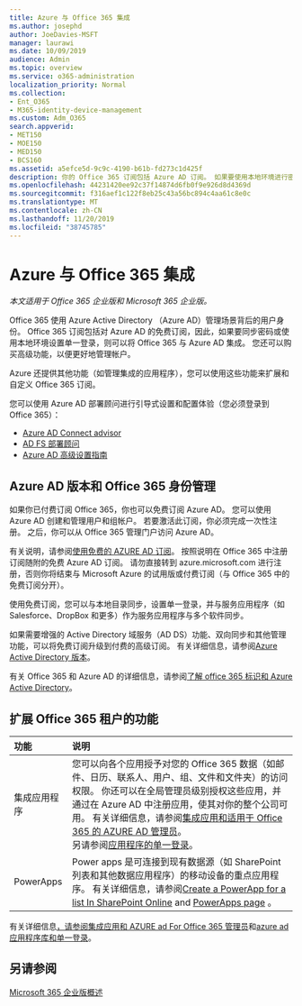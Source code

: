 ```yaml
---
title: Azure 与 Office 365 集成
ms.author: josephd
author: JoeDavies-MSFT
manager: laurawi
ms.date: 10/09/2019
audience: Admin
ms.topic: overview
ms.service: o365-administration
localization_priority: Normal
ms.collection:
- Ent_O365
- M365-identity-device-management
ms.custom: Adm_O365
search.appverid:
- MET150
- MOE150
- MED150
- BCS160
ms.assetid: a5efce5d-9c9c-4190-b61b-fd273c1d425f
description: 你的 Office 365 订阅包括 Azure AD 订阅。 如果要使用本地环境进行密码同步或单一登录，请将 Office 365 与 Azure AD 集成。
ms.openlocfilehash: 44231420ee92c37f14874d6fb0f9e926d8d4369d
ms.sourcegitcommit: f316aef1c122f8eb25c43a56bc894c4aa61c8e0c
ms.translationtype: MT
ms.contentlocale: zh-CN
ms.lasthandoff: 11/20/2019
ms.locfileid: "38745785"
---
```

# <a name="azure-integration-with-office-365"></a>Azure 与 Office 365 集成

*本文适用于 Office 365 企业版和 Microsoft 365 企业版。*

Office 365 使用 Azure Active Directory （Azure AD）管理场景背后的用户身份。 Office 365 订阅包括对 Azure AD 的免费订阅，因此，如果要同步密码或使用本地环境设置单一登录，则可以将 Office 365 与 Azure AD 集成。 您还可以购买高级功能，以便更好地管理帐户。
  
Azure 还提供其他功能（如管理集成的应用程序），您可以使用这些功能来扩展和自定义 Office 365 订阅。
  
您可以使用 Azure AD 部署顾问进行引导式设置和配置体验（您必须登录到 Office 365）：

 - [Azure AD Connect advisor](https://aka.ms/aadconnectpwsync)
 - [AD FS 部署顾问](https://aka.ms/adfsguidance)
 - [Azure AD 高级设置指南](https://aka.ms/aadpguidance)
  
## <a name="azure-ad-editions-and-office-365-identity-management"></a>Azure AD 版本和 Office 365 身份管理

如果你已付费订阅 Office 365，你也可以免费订阅 Azure AD。 您可以使用 Azure AD 创建和管理用户和组帐户。 若要激活此订阅，你必须完成一次性注册。 之后，你可以从 Office 365 管理门户访问 Azure AD。 

有关说明，请参阅[使用免费的 AZURE AD 订阅](https://go.microsoft.com/fwlink/p/?LinkId=617127)。 按照说明在 Office 365 中注册订阅随附的免费 Azure AD 订阅。 请勿直接转到 azure.microsoft.com 进行注册，否则你将结束与 Microsoft Azure 的试用版或付费订阅（与 Office 365 中的免费订阅分开）。 
  
使用免费订阅，您可以与本地目录同步，设置单一登录，并与服务应用程序（如 Salesforce、DropBox 和更多）作为服务应用程序与多个软件同步。
  
如果需要增强的 Active Directory 域服务（AD DS）功能、双向同步和其他管理功能，可以将免费订阅升级到付费的高级订阅。 有关详细信息，请参阅[Azure Active Directory 版本](https://azure.microsoft.com/pricing/details/active-directory/)。
  
有关 Office 365 和 Azure AD 的详细信息，请参阅[了解 office 365 标识和 Azure Active Directory](https://docs.microsoft.com/office365/enterprise/about-office-365-identity)。
  
## <a name="extend-the-capabilities-of-your-office-365-tenant"></a>扩展 Office 365 租户的功能

|**功能**|**说明**|
|:-----|:-----|
|集成应用程序  <br/> |您可以向各个应用授予对您的 Office 365 数据（如邮件、日历、联系人、用户、组、文件和文件夹）的访问权限。 你还可以在全局管理员级别授权这些应用，并通过在 Azure AD 中注册应用，使其对你的整个公司可用。 有关详细信息，请参阅[集成应用和适用于 Office 365 的 AZURE AD 管理员](https://support.office.com/article/cb2250e3-451e-416f-bf4e-363549652c2a)。  <br/> 另请参阅[应用程序的单一登录](https://go.microsoft.com/fwlink/p/?LinkId=698604)。  <br/> |
|PowerApps  <br/> | Power apps 是可连接到现有数据源（如 SharePoint 列表和其他数据应用程序）的移动设备的重点应用程序。 有关详细信息，请参阅[Create a PowerApp for a list In SharePoint Online](https://support.office.com/article/9338b2d2-67ac-4b81-8e67-97da27e5e9ab) and [PowerApps page](https://powerapps.microsoft.com/) 。  <br/> |
   
有关详细信息[，请参阅集成应用和 AZURE ad For Office 365 管理员](integrated-apps-and-azure-ads.md)和[azure ad 应用程序库和单一登录](https://docs.microsoft.com/azure/active-directory/manage-apps/what-is-single-sign-on)。

## <a name="see-also"></a>另请参阅

[Microsoft 365 企业版概述](https://docs.microsoft.com/microsoft-365/enterprise/microsoft-365-overview)
